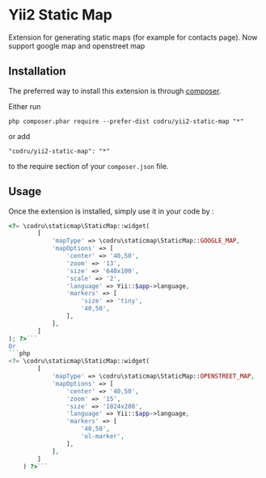 Yii2 Static Map
===============
Extension for generating static maps (for example for contacts page). Now support google map and openstreet map

Installation
------------

The preferred way to install this extension is through [composer](http://getcomposer.org/download/).

Either run

```
php composer.phar require --prefer-dist codru/yii2-static-map "*"
```

or add

```
"codru/yii2-static-map": "*"
```

to the require section of your `composer.json` file.


Usage
-----

Once the extension is installed, simply use it in your code by  :

```php
<?= \codru\staticmap\StaticMap::widget(
        [
            'mapType' => \codru\staticmap\StaticMap::GOOGLE_MAP,
            'mapOptions' => [
                'center' => '40,50',
                'zoom' => '13',
                'size' => '640x100',
                'scale' => '2',
                'language' => Yii::$app->language,
                'markers' => [
                    'size' => 'tiny',
                    '40,50',
                ],
            ],
        ]
); ?>```
Or
```php
<?= \codru\staticmap\StaticMap::widget(
        [
            'mapType' => \codru\staticmap\StaticMap::OPENSTREET_MAP,
            'mapOptions' => [
                'center' => '40,50',
                'zoom' => '15',
                'size' => '1024x200',
                'language' => Yii::$app->language,
                'markers' => [
                    '40,50',
                    'ol-marker',
                ],
            ],
        ]
    ) ?>```
